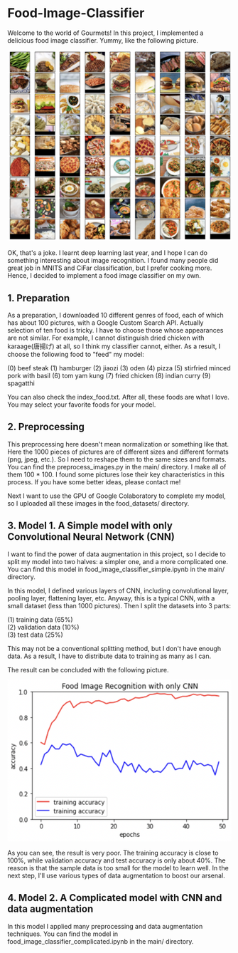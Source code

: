 # Food-Image-Classifier
Welcome to the world of Gourmets! In this project, I implemented a delicious food image classifier. Yummy, like the following picture.

![food](https://github.com/Albert-Aiqi-Zhang/Food-Image-Classifier/blob/main/images/foods.png)

OK, that's a joke. I learnt deep learning last year, and I hope I can do something interesting about image recognition. I found many people did great job in MNITS and CiFar classification, but I prefer cooking more. Hence, I decided to implement a food image classifier on my own.

## 1. Preparation
As a preparation, I downloaded 10 different genres of food, each of which has about 100 pictures, with a Google Custom Search API. Actually selection of ten food is tricky. I have to choose those whose appearances are not similar. For example, I cannot distinguish dried chicken with karaage(唐揚げ) at all, so I think my classifier cannot, either. As a result, I choose the following food to "feed" my model:

(0) beef steak
(1) hamburger
(2) jiaozi
(3) oden
(4) pizza
(5) stirfried minced pork with basil
(6) tom yam kung
(7) fried chicken
(8) indian curry
(9) spagatthi

You can also check the index_food.txt. After all, these foods are what I love. You may select your favorite foods for your model.

## 2. Preprocessing

This preprocessing here doesn't mean normalization or something like that. Here the 1000 pieces of pictures are of different sizes and different formats (png, jpeg, etc.). So I need to reshape them to the same sizes and formats. You can find the preprocess_images.py in the main/ directory. I make all of them 100 * 100. I found some pictures lose their key characteristics in this process. If you have some better ideas, please contact me! 

Next I want to use the GPU of Google Colaboratory to complete my model, so I uploaded all these images in the food_datasets/ directory.

## 3. Model 1. A Simple model with only Convolutional Neural Network (CNN)

I want to find the power of data augmentation in this project, so I decide to split my model into two halves: a simpler one, and a more complicated one. You can find this model in food_image_classifier_simple.ipynb in the main/ directory.

In this model, I defined various layers of CNN, including convolutional layer, pooling layer, flattening layer, etc. Anyway, this is a typical CNN, with a small dataset (less than 1000 pictures). Then I split the datasets into 3 parts:   

(1) training data (65%)   
(2) validation data (10%)   
(3) test data (25%)     

This may not be a conventional splitting method, but I don't have enough data. As a result, I have to distribute data to training as many as I can.

The result can be concluded with the following picture.

![simple_result](https://github.com/Albert-Aiqi-Zhang/Food-Image-Classifier/blob/main/images/accuracy_simple_graph.png)

As you can see, the result is very poor. The training accuracy is close to 100%, while validation accuracy and test accuracy is only about 40%. The reason is that the sample data is too small for the model to learn well. In the next step, I'll use various types of data augmentation to boost our arsenal.

## 4. Model 2. A Complicated model with CNN and data augmentation

In this model I applied many preprocessing and data augmentation techniques.
You can find the model in food_image_classifier_complicated.ipynb in the main/ directory.




